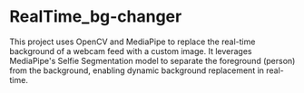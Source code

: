 # RealTime_bg-changer
This project uses OpenCV and MediaPipe to replace the real-time background of a webcam feed with a custom image. It leverages MediaPipe's Selfie Segmentation model to separate the foreground (person) from the background, enabling dynamic background replacement in real-time.
